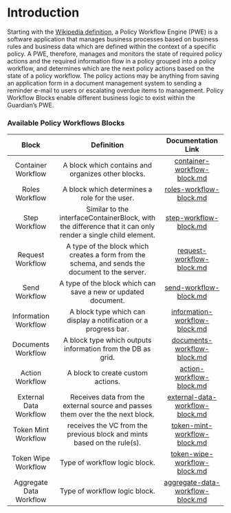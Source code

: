 # Introduction

Starting with the [Wikipedia definition](https://en.wikipedia.org/wiki/Workflow\_engine), a Policy Workflow Engine (PWE) is  a software application that manages business processes based on business rules and business data which are defined within the context of a specific policy. A PWE, therefore, manages and monitors the state of required policy actions and the required information flow in a policy grouped into a policy workflow, and determines which are the next policy actions based on the state of a policy workflow. The policy actions may be anything from saving an application form in a document management system to sending a reminder e-mail to users or escalating overdue items to management. Policy Workflow Blocks enable different business logic to exist within the Guardian’s PWE.

### Available Policy Workflows Blocks

|          Block          |                                                  Definition                                                 |                               Documentation Link                               |
| :---------------------: | :---------------------------------------------------------------------------------------------------------: | :----------------------------------------------------------------------------: |
|    Container Workflow   |                              A block which contains and organizes other blocks.                             |      [container-workflow-block.md](container-workflow-block.md "mention")      |
|      Roles Workflow     |                                A block which determines a role for the user.                                |          [roles-workflow-block.md](roles-workflow-block.md "mention")          |
|      Step Workflow      | Similar to the interfaceContainerBlock, with the difference that it can only render a single child element. |           [step-workflow-block.md](step-workflow-block.md "mention")           |
|     Request Workflow    |       A type of the block which creates a form from the schema, and sends the document to the server.       |        [request-workflow-block.md](request-workflow-block.md "mention")        |
|      Send Workflow      |                        A type of the block which can save a new or updated document.                        |           [send-workflow-block.md](send-workflow-block.md "mention")           |
|   Information Workflow  |                       A block type which can display a notification or a progress bar.                      |    [information-workflow-block.md](information-workflow-block.md "mention")    |
|    Documents Workflow   |                         A block type which outputs information from the DB as grid.                         |      [documents-workflow-block.md](documents-workflow-block.md "mention")      |
|     Action Workflow     |                                      A block to create custom actions.                                      |         [action-workflow-block.md](action-workflow-block.md "mention")         |
|  External Data Workflow |               Receives data from the external source and passes them over the the next block.               |  [external-data-workflow-block.md](external-data-workflow-block.md "mention")  |
|   Token Mint Workflow   |                   receives the VC from the previous block and mints based on the rule(s).                   |     [token-mint-workflow-block.md](token-mint-workflow-block.md "mention")     |
|   Token Wipe Workflow   |                                        Type of workflow logic block.                                        |     [token-wipe-workflow-block.md](token-wipe-workflow-block.md "mention")     |
| Aggregate Data Workflow |                                        Type of workflow logic block.                                        | [aggregate-data-workflow-block.md](aggregate-data-workflow-block.md "mention") |
